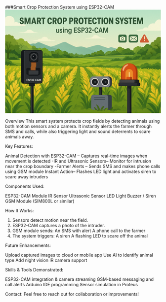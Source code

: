 ###Smart Crop Protection System using ESP32-CAM
![Smart Crop Protection System using ESP32-CAM](https://raw.githubusercontent.com/SriramSankar-Techfolio/Smart-Crop-Protection-ESP-32/main/file_00000000ac3061fda94e6138a7d74b42.png)


Overview
This smart system protects crop fields by detecting animals using both motion sensors and a camera. It instantly alerts the farmer through SMS and calls, while also triggering light and sound deterrents to scare animals away.

Key Features:

Animal Detection with ESP32-CAM – Captures real-time images when movement is detected
-IR and Ultrasonic Sensors– Monitor for intrusion near the crop boundary
-Farmer Alerts – Sends SMS and makes phone calls using GSM module
Instant Action– Flashes LED light and activates siren to scare away intruders

Components Used:

ESP32-CAM Module
IR Sensor
Ultrasonic Sensor
LED Light
Buzzer / Siren
GSM Module (SIM800L or similar)

How It Works:

1. Sensors detect motion near the field.
2. ESP32-CAM captures a photo of the intruder.
3. GSM module sends:
An SMS with alert
A phone call to the farmer
4. The system triggers:
A siren
A flashing LED to scare off the animal

Future Enhancements:

Upload captured images to cloud or mobile app
Use AI to identify animal type
Add night vision IR camera support

Skills & Tools Demonstrated:

ESP32-CAM integration & camera streaming
GSM-based messaging and call alerts
Arduino IDE programming
Sensor simulation in Proteus

Contact:
Feel free to reach out for collaboration or improvements!

